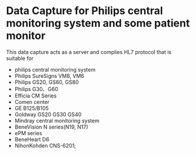 # Data Capture for Philips central monitoring system and some patient monitor 
This data capture acts as a server and complies HL7 protocol that is suitable for 
- philips central monitoring system
- Philips SureSigns VM8, VM6
- Philips GS20, GS60, GS80
- Philips G30、G60
- Efficia CM Series
- Comen center
- GE B125/B105
- Goldway GS20 GS30 GS40
- Mindray central monitoring system
- BeneVision N series(N19, N17)
- ePM series
- BeneHeart D6
- NihonKohden	CNS-6201;
